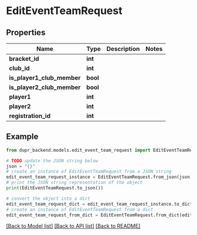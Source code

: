 # EditEventTeamRequest


## Properties

Name | Type | Description | Notes
------------ | ------------- | ------------- | -------------
**bracket_id** | **int** |  | 
**club_id** | **int** |  | 
**is_player1_club_member** | **bool** |  | 
**is_player2_club_member** | **bool** |  | 
**player1** | **int** |  | 
**player2** | **int** |  | 
**registration_id** | **int** |  | 

## Example

```python
from dupr_backend.models.edit_event_team_request import EditEventTeamRequest

# TODO update the JSON string below
json = "{}"
# create an instance of EditEventTeamRequest from a JSON string
edit_event_team_request_instance = EditEventTeamRequest.from_json(json)
# print the JSON string representation of the object
print(EditEventTeamRequest.to_json())

# convert the object into a dict
edit_event_team_request_dict = edit_event_team_request_instance.to_dict()
# create an instance of EditEventTeamRequest from a dict
edit_event_team_request_from_dict = EditEventTeamRequest.from_dict(edit_event_team_request_dict)
```
[[Back to Model list]](../README.md#documentation-for-models) [[Back to API list]](../README.md#documentation-for-api-endpoints) [[Back to README]](../README.md)


